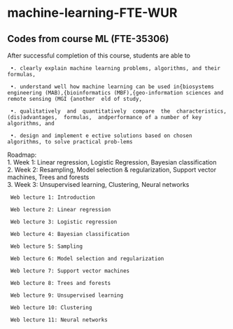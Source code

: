 # machine-learning-FTE-WUR
## Codes from course ML (FTE-35306)

After successful completion of this course, students are able to
     
     •. clearly explain machine learning problems, algorithms, and their formulas,
     
     •. understand well how machine learning can be used in{biosystems engineering (MAB),{bioinformatics (MBF),{geo-information sciences and remote sensing (MGI {another  eld of study,
     
     •. qualitatively  and  quantitatively  compare  the  characteristics,  (dis)advantages,  formulas,  andperformance of a number of key algorithms, and
     
     •. design and implement e ective solutions based on chosen algorithms, to solve practical prob-lems


Roadmap: <br/>
     1.  Week 1: Linear regression, Logistic Regression, Bayesian classification <br/>
     2.  Week 2: Resampling, Model selection & regularization, Support vector machines, Trees and forests <br/>
     3.  Week 3: Unsupervised learning, Clustering, Neural networks <br/>
 
     Web lecture 1: Introduction
 
     Web lecture 2: Linear regression
 
     Web lecture 3: Logistic regression

     Web lecture 4: Bayesian classification

     Web lecture 5: Sampling

     Web lecture 6: Model selection and regularization

     Web lecture 7: Support vector machines

     Web lecture 8: Trees and forests

     Web lecture 9: Unsupervised learning

     Web lecture 10: Clustering

     Web lecture 11: Neural networks
